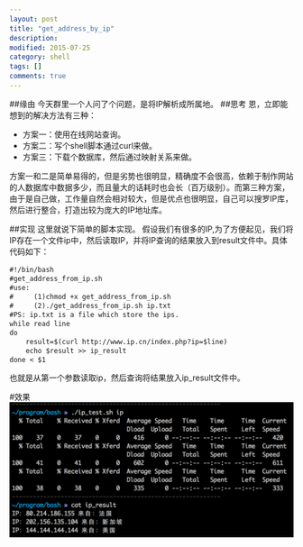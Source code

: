 ```yaml
---
layout: post
title: "get_address_by_ip"
description: 
modified: 2015-07-25
category: shell
tags: []
comments: true
---
```

##缘由
今天群里一个人问了个问题，是将IP解析成所属地。
##思考
恩，立即能想到的解决方法有三种：

* 方案一：使用在线网站查询。
* 方案二：写个shell脚本通过curl来做。
* 方案三：下载个数据库，然后通过映射关系来做。

方案一和二是简单易得的，但是劣势也很明显，精确度不会很高，依赖于制作网站的人数据库中数据多少，而且量大的话耗时也会长（百万级别）。而第三种方案，由于是自己做，工作量自然会相对较大，但是优点也很明显，自己可以搜罗IP库，然后进行整合，打造出较为庞大的IP地址库。

##实现
这里就说下简单的脚本实现。
假设我们有很多的IP,为了方便起见，我们将IP存在一个文件ip中，然后读取IP，并将IP查询的结果放入到result文件中。具体代码如下：

	#!/bin/bash
	#get_address_from_ip.sh
	#use: 
	#     (1)chmod +x get_address_from_ip.sh
	#     (2)./get_address_from_ip.sh ip.txt
	#PS: ip.txt is a file which store the ips.
	while read line
	do
    	result=$(curl http://www.ip.cn/index.php?ip=$line)
   	 	echo $result >> ip_result
	done < $1
	
也就是从第一个参数读取ip，然后查询将结果放入ip_result文件中。

#效果
![](https://github.com/Voidly/Img/blob/master/blog/get_address_form_ip.png?raw=true)